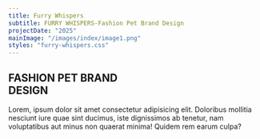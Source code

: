 ```yaml
---
title: Furry Whispers
subtitle: FURRY WHISPERS-Fashion Pet Brand Design
projectDate: "2025"
mainImage: "/images/index/image1.png"
styles: "furry-whispers.css"
---
```

<section class="section">
    <div class="container">
        <h1 class="title">FASHION PET BRAND<br>DESIGN</h1>
        <p class="description">Lorem, ipsum dolor sit amet consectetur adipisicing elit. Doloribus mollitia nesciunt iure quae sint ducimus, iste dignissimos ab tenetur, nam voluptatibus aut minus non quaerat minima! Quidem rem earum culpa?</p>
    </div>
        <div class="img-container logo">
            <img src="/images/furry-whispers/FW-LOGO.jpg" alt="">
        </div>
        <div class="img-container">
            <img src="/images/furry-whispers/FW-BOX MOCKUP.jpg" alt="">
        </div>
        <div class="row">
            <div class="img-container">
                <img src="/images/furry-whispers/FW-RED.png" alt="">
            </div>
            <div class="img-container">
                <img src="/images/furry-whispers/FW-ORANGE.png" alt="">
            </div>
            <div class="img-container">
                <img src="/images/furry-whispers/FW-LABELS.png" alt="">
            </div>
            <div class="img-container">
                <img src="/images/furry-whispers/FW.DOG.jpg" alt="">
            </div>
        </div>
</section>